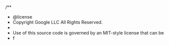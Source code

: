 /**
 * @license
 * Copyright Google LLC All Rights Reserved.
 *
 * Use of this source code is governed by an MIT-style license that can be
 * f